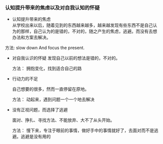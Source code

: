 ### 认知提升带来的焦虑以及对自我认知的怀疑

- 认知提升带来的焦虑  
   从学校出来以后，随着见到的东西越来越多，越来越发现有些东西不是自己认为的那样，自己认为的是错的，不对的，随之产生的焦虑，逃避。而没有去想办法和方案去解决。

方法: slow down And focus the present.

- 对自我认识的怀疑
   发现自己以前的想法是错的，不对的。

   方法：
	拥抱变化，找到适合自己的路

- 行动力的不足

   自己想要的很多，然而一直停留在原地。

   方法：
	动起来，遇到问题一个一个地去解决

- 没有正视问题，而选择了逃避

   面对、挣扎、寻找方法、不能放弃、大不了从头开始。

   方法：
	慢下来，专注于眼前的事情，做好手中的事情就好了，去面对而不是逃避。逃避是没有用的